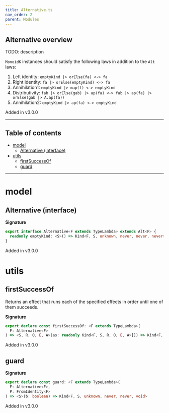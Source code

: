 ```yaml
---
title: Alternative.ts
nav_order: 2
parent: Modules
---
```


## Alternative overview

TODO: description

`MonoidK` instances should satisfy the following laws in addition to the `Alt` laws:

1. Left identity: `emptyKind |> orElse(fa) <-> fa`
2. Right identity: `fa |> orElse(emptyKind) <-> fa`
3. Annihilation1: `emptyKind |> map(f) <-> emptyKind`
4. Distributivity: `fab |> orElse(gab) |> ap(fa) <-> fab |> ap(fa) |> orElse(gab |> A.ap(fa))`
5. Annihilation2: `emptyKind |> ap(fa) <-> emptyKind`

Added in v3.0.0

---

<h2 class="text-delta">Table of contents</h2>

- [model](#model)
  - [Alternative (interface)](#alternative-interface)
- [utils](#utils)
  - [firstSuccessOf](#firstsuccessof)
  - [guard](#guard)

---

# model

## Alternative (interface)

**Signature**

```ts
export interface Alternative<F extends TypeLambda> extends Alt<F> {
  readonly emptyKind: <S>() => Kind<F, S, unknown, never, never, never>
}
```

Added in v3.0.0

# utils

## firstSuccessOf

Returns an effect that runs each of the specified effects in order until one of them succeeds.

**Signature**

```ts
export declare const firstSuccessOf: <F extends TypeLambda>(
  F: Alternative<F>
) => <S, R, O, E, A>(as: readonly Kind<F, S, R, O, E, A>[]) => Kind<F, S, R, O, E, A>
```

Added in v3.0.0

## guard

**Signature**

```ts
export declare const guard: <F extends TypeLambda>(
  F: Alternative<F>,
  P: FromIdentity<F>
) => <S>(b: boolean) => Kind<F, S, unknown, never, never, void>
```

Added in v3.0.0
